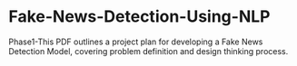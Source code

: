 # Fake-News-Detection-Using-NLP
Phase1-This PDF outlines a project plan for developing a Fake News Detection Model, covering problem definition and design thinking process.
